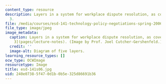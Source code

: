 ```yaml
---
content_type: resource
description: Layers in a system for workplace dispute resolution, as covered in Lecture
  3.
file: /media/courses/esd-141-technology-policy-negotiations-spring-2006/240e07385f470d1b0b5e325d86691b36_esd-141s06.jpg
file_type: image/jpeg
image_metadata:
  caption: Layers in a system for workplace dispute resolution, as covered in [Lecture
    3](pages/lecture-notes). (Image by Prof. Joel Cutcher-Gershenfeld.)
  credit: ''
  image-alt: Diagram of five layers.
learning_resource_types: []
ocw_type: OCWImage
resourcetype: Image
title: esd-141s06.jpg
uid: 240e0738-5f47-0d1b-0b5e-325d86691b36
---
```

